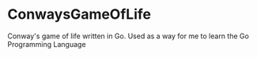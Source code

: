# ConwaysGameOfLife
Conway's game of life written in Go. Used as a way for me to learn the Go Programming Language
